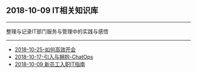 ## 2018-10-09 IT相关知识库

---

整理与记录IT部门服务与管理中的实践与感悟

---

* [2018-10-25-如何高效开会](https://sggggy.github.io/docs/it/2018-10-25-如何高效开会)
* [2018-10-17-引入与拥抱-ChatOps](https://sggggy.github.io/docs/it/2018-10-17-引入与拥抱-ChatOps)
* [2018-10-09 新员工入职IT指南](https://sggggy.github.io/docs/it/2018-10-09-新员工入职IT指南)